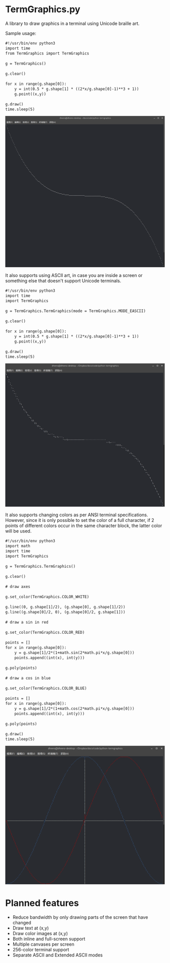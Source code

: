 # TermGraphics.py

A library to draw graphics in a terminal using Unicode braille art.

Sample usage:

```
#!/usr/bin/env python3
import time
from TermGraphics import TermGraphics

g = TermGraphics()

g.clear()

for x in range(g.shape[0]):
    y = int(0.5 * g.shape[1] * ((2*x/g.shape[0]-1)**3 + 1))
    g.point((x,y))

g.draw()
time.sleep(5)
```

![screenshot](/screenshot0.png?raw=true "screenshot")

It also supports using ASCII art, in case you are inside a screen or something else that doesn't
support Unicode terminals.

```
#!/usr/bin/env python3
import time
import TermGraphics

g = TermGraphics.TermGraphics(mode = TermGraphics.MODE_EASCII)

g.clear()

for x in range(g.shape[0]):
    y = int(0.5 * g.shape[1] * ((2*x/g.shape[0]-1)**3 + 1))
    g.point((x,y))

g.draw()
time.sleep(5)
```

![screenshot](/screenshot1.png?raw=true "screenshot")

It also supports changing colors as per ANSI terminal specifications. However, since it is only possible to set the color of a full character, if 2 points of different colors occur in the same character block, the latter color will be used.

```
#!/usr/bin/env python3
import math
import time
import TermGraphics

g = TermGraphics.TermGraphics()

g.clear()

# draw axes

g.set_color(TermGraphics.COLOR_WHITE)

g.line((0, g.shape[1]/2), (g.shape[0], g.shape[1]/2))
g.line((g.shape[0]/2, 0), (g.shape[0]/2, g.shape[1]))

# draw a sin in red

g.set_color(TermGraphics.COLOR_RED)

points = []
for x in range(g.shape[0]):
    y = g.shape[1]/2*(1+math.sin(2*math.pi*x/g.shape[0]))
    points.append((int(x), int(y)))

g.poly(points)

# draw a cos in blue

g.set_color(TermGraphics.COLOR_BLUE)

points = []
for x in range(g.shape[0]):
    y = g.shape[1]/2*(1+math.cos(2*math.pi*x/g.shape[0]))
    points.append((int(x), int(y)))

g.poly(points)

g.draw()
time.sleep(5)
```

![screenshot](/screenshot2.png?raw=true "screenshot")

# Planned features

* Reduce bandwidth by only drawing parts of the screen that have changed
* Draw text at (x,y)
* Draw color images at (x,y)
* Both inline and full-screen support
* Multiple canvases per screen
* 256-color terminal support
* Separate ASCII and Extended ASCII modes
